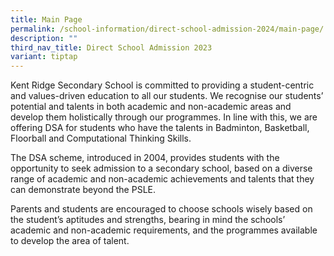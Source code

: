 ```yaml
---
title: Main Page
permalink: /school-information/direct-school-admission-2024/main-page/
description: ""
third_nav_title: Direct School Admission 2023
variant: tiptap
---
```

Kent Ridge Secondary School is committed to providing a student-centric and values-driven education to all our students. We recognise our students’ potential and talents in both academic and non-academic areas and develop them holistically through our programmes. In line with this, we are offering DSA for students who have the talents in Badminton, Basketball, Floorball and Computational Thinking Skills.

The DSA scheme, introduced in 2004, provides students with the opportunity to seek admission to a secondary school, based on a diverse range of academic and non-academic achievements and talents that they can demonstrate beyond the PSLE.

Parents and students are encouraged to choose schools wisely based on the student’s aptitudes and strengths, bearing in mind the schools’ academic and non-academic requirements, and the programmes available to develop the area of talent.